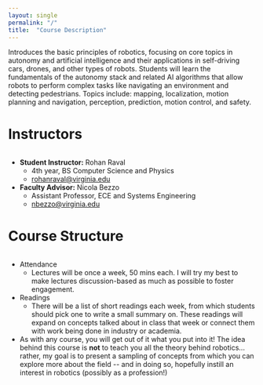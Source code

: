 ```yaml
---
layout: single
permalink: "/"
title:  "Course Description"
---
```


<style> h1 { padding-bottom: 0.5em; border-bottom: 1px solid $border-color; }</style>

Introduces the basic principles of robotics, focusing on core topics in autonomy and artificial intelligence and their applications in self-driving cars, drones, and other types of robots. Students will learn the fundamentals of the autonomy stack and related AI algorithms that allow robots to perform complex tasks like navigating an environment and detecting pedestrians. Topics include: mapping, localization, motion planning and navigation, perception, prediction, motion control, and safety.

# **Instructors**
- **Student Instructor:** Rohan Raval
    - 4th year, BS Computer Science and Physics
    - rohanraval@virginia.edu
- **Faculty Advisor:** Nicola Bezzo
    - Assistant Professor, ECE and Systems Engineering
    - nbezzo@virginia.edu

# **Course Structure**

- Attendance
    - Lectures will be once a week, 50 mins each. I will try my best to make lectures discussion-based as much as possible to foster engagement.
- Readings
    - There will be a list of short readings each week, from which students should pick one to write a small summary on. These readings will expand on concepts talked about in class that week or connect them with work being done in industry or academia.
- As with any course, you will get out of it what you put into it! The idea behind this course is __not__ to teach you all the theory behind robotics... rather, my goal is to present a sampling of concepts from which you can explore more about the field -- and in doing so, hopefully instill an interest in robotics (possibly as a profession!)